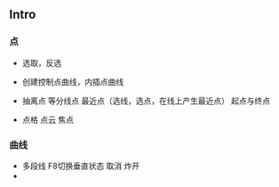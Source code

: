 ## Intro

### 点

* 选取，反选

* 创建控制点曲线，内插点曲线

* 抽离点 等分线点 最近点（选线，选点，在线上产生最近点） 起点与终点 

* 点格 点云 焦点

    

### 曲线

* 多段线  F8切换垂直状态   取消  炸开
* 